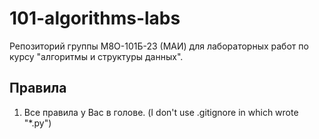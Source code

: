 # 101-algorithms-labs
Репозиторий группы М8О-101Б-23 (МАИ) для лабораторных работ по курсу "алгоритмы и структуры данных".

## Правила
1. Все правила у Вас в голове. (I don't use .gitignore in which wrote "*.py")
